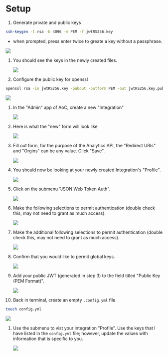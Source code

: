 # Setup

1. Generate private and public keys

  ```bash
  ssh-keygen -t rsa -b 4096 -m PEM -f jwtRS256.key
  ```

  * when prompted, press enter twice to greate a key without a passphrase.

   <div class="demo-image">
     <img src="images/2-generate-keys.png"/>
   </div>

1. You should see the keys in the newly created files.

   <div class="demo-image">
     <img src="images/3-preview-private-key.png"/>
   </div>

1. Configure the public key for openssl

  ```bash
  openssl rsa -in jwtRS256.key -pubout -outform PEM -out jwtRS256.key.pub
  ```

   <div class="demo-image">
     <img src="images/4-configure-jwt-for-openssl.png"/>
   </div>

1. In the "Admin" app of AoC, create a new "Integration"

   <div class="demo-image">
     <img src="images/5-integrations-create-new.png"/>
   </div>

1. Here is what the "new" form will look like

   <div class="demo-image">
     <img src="images/6-new-form.png"/>
   </div>

1. Fill out form, for the purpose of the Analytics API, the "Redirect URIs" and "Orgins" can be any value. Click "Save".

   <div class="demo-image">
     <img src="images/7-new-form-filled-out.png"/>
   </div>

1. You should now be looking at your newly created Integration's "Profile".

   <div class="demo-image">
     <img src="images/8-profile-details.png"/>
   </div>

1. Click on the submenu "JSON Web Token Auth".

   <div class="demo-image">
     <img src="images/9-jwt-landing.png"/>
   </div>

1. Make the following selections to permit authentication (double check this, may not need to grant as much access).

   <div class="demo-image">
     <img src="images/10-jwt-selections.png"/>
   </div>

1. Make the additional following selections to permit authentication (double check this, may not need to grant as much access).

   <div class="demo-image">
     <img src="images/11-jwt-selections-continued.png"/>
   </div>

1. Confirm that you would like to permit global keys.

   <div class="demo-image">
     <img src="images/12-allow-gloabl-keys.png"/>
   </div>

1. Add your public JWT (generated in step 3) to the field titled "Public Key (PEM Format)".

   <div class="demo-image">
     <img src="images/13-copy-public-key.png"/>
   </div>

1. Back in terminal, create an empty `.config.yml` file.

  ```bash
  touch config.yml
  ```

   <div class="demo-image">
     <img src="images/14-create-empty-config.png"/>
   </div>

1. Use the submenu to vist your integration "Profile". Use the keys that I have listed in the `config.yml` file; however, update the values with information that is specific to you.

   <div class="demo-image">
     <img src="images/15-add-config-data.png"/>
   </div>
